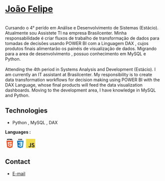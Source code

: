 # <a href="mailto:joaobarreto4763@gmail.com">João Felipe</a> 
 
<br>
Cursando o 4° perído em Análise e Desenvolvimento de Sistemas (Estácio). Atualmente sou Assistete TI na empresa Brasilcenter. Minha responsabilidade é criar fluxos de trabalho de transformação de dados para tomadas de decisões usando POWER BI com a Linguagem DAX , cujos produtos finais alimentarão os painéis de visualização de dados. Migrando para a area de desenvolvimento , possuo conhecimento em MySQL e Python. 
<br>

<br>
Attending the 4th period in Systems Analysis and Development (Estácio). I am currently an IT assistant at Brasilcenter. My responsibility is to create data transformation workflows for decision making using POWER BI with the DAX Language, whose final products will feed the data visualization dashboards. Moving to the development area, I have knowledge in MySQL and Python.
<br>


## Technologies
- Python , MySQL , DAX

**Languages :**  

<code><img height="30" src="https://raw.githubusercontent.com/github/explore/80688e429a7d4ef2fca1e82350fe8e3517d3494d/topics/html/html.png"></code>
<code><img height="30" src="https://raw.githubusercontent.com/github/explore/80688e429a7d4ef2fca1e82350fe8e3517d3494d/topics/css/css.png"></code>
<code><img height="30" src="https://raw.githubusercontent.com/github/explore/80688e429a7d4ef2fca1e82350fe8e3517d3494d/topics/javascript/javascript.png"></code>



##  Contact


- <a href="mailto:joaobarreto4763@gmail.com">E-mail</a>


</div>
 
